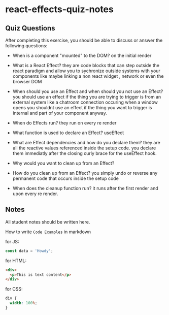 # react-effects-quiz-notes

## Quiz Questions

After completing this exercise, you should be able to discuss or answer the following questions:

- When is a component "mounted" to the DOM?
  on the initial render
- What is a React Effect?
  they are code blocks that can step outside the react paradigm and allow you to sychronize outside systems with your
  components like maybe linking a non react widget , network or even the browser DOM

- When should you use an Effect and when should you not use an Effect?
  you should use an effect if the thing you are trying to trigger is from an external system like a chatroom connection occuring when a window opens
  you shouldnt use an effect if the thing you want to trigger is internal and part of your component anyway.
- When do Effects run?
  they run on every re render

- What function is used to declare an Effect?
  useEffect
- What are Effect dependencies and how do you declare them?
  they are all the reactive values referenced inside the setup code. you declare them immediatly after the closing curly brace for the useEffect hook.
- Why would you want to clean up from an Effect?

- How do you clean up from an Effect?
  you simply undo or reverse any permanent code that occurs inside the setup code
- When does the cleanup function run?
  it runs after the first render and upon every re render.

## Notes

All student notes should be written here.

How to write `Code Examples` in markdown

for JS:

```javascript
const data = 'Howdy';
```

for HTML:

```html
<div>
  <p>This is text content</p>
</div>
```

for CSS:

```css
div {
  width: 100%;
}
```
